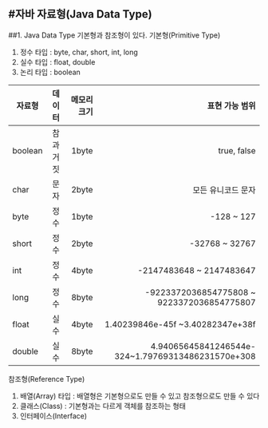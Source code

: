 #자바 자료형(Java Data Type)
---
##1. Java Data Type
기본형과 참조형이 있다.
기본형(Primitive Type)
1. 정수 타입 : byte, char, short, int, long
2. 실수 타입 : float, double
3. 논리 타입 : boolean

자료형 | 데이터 | 메모리 크기 | 표현 가능 범위
---|:---:|---:|---:
boolean | 참과 거짓 | 1byte | true, false
char | 문자 | 2byte | 모든 유니코드 문자
byte | 정수 | 1byte | -128 ~ 127
short | 정수 | 2byte | -32768 ~ 32767
int | 정수 | 4byte | -2147483648 ~ 2147483647
long | 정수 | 8byte | -9223372036854775808 ~ 9223372036854775807
float | 실수 | 4byte | 1.40239846e-45f ~3.40282347e+38f
double | 실수 | 8byte | 4.94065645841246544e-324~1.79769313486231570e+308

참조형(Reference Type)
1. 배열(Array) 타입 : 배열형은 기본형으로도 만들 수 있고 참조형으로도 만들 수 있다
2. 클래스(Class) : 기본형과는 다르게 객체를 참조하는 형태
3. 인터페이스(Interface)